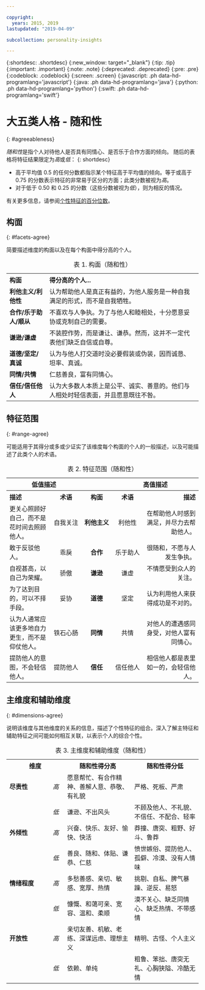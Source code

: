 ```yaml
---

copyright:
  years: 2015, 2019
lastupdated: "2019-04-09"

subcollection: personality-insights

---
```


{:shortdesc: .shortdesc}
{:new_window: target="_blank"}
{:tip: .tip}
{:important: .important}
{:note: .note}
{:deprecated: .deprecated}
{:pre: .pre}
{:codeblock: .codeblock}
{:screen: .screen}
{:javascript: .ph data-hd-programlang='javascript'}
{:java: .ph data-hd-programlang='java'}
{:python: .ph data-hd-programlang='python'}
{:swift: .ph data-hd-programlang='swift'}

# 大五类人格 - 随和性
{: #agreeableness}

*随和性*是指个人对待他人是否具有同情心、是否乐于合作方面的倾向。
随后的表格将特征结果限定为*高*或*低*：
{: shortdesc}

-   高于平均值 0.5 的任何分数都指示某个特征高于平均值的倾向。等于或高于 0.75 的分数表示特征的非常易于区分的方面；此类分数被视为*高*。
-   对于低于 0.50 和 0.25 的分数（这些分数被视为*低*），则为相反的情况。

有关更多信息，请参阅[个性特征的百分位数](/docs/services/personality-insights?topic=personality-insights-numeric#percentiles)。

## 构面
{: #facets-agree}

简要描述维度的构面以及在每个构面中得分高的个人。

<table>
  <caption>表 1. 构面（随和性）</caption>
  <tr>
    <th style="text-align:left">构面</th>
    <th style="text-align:left">得分高的个人...</th>
  </tr>
  <tr>
    <td><strong>利他主义/利他性</strong></td>
    <td>认为帮助他人是真正有益的，为他人服务是一种自我满足的形式，而不是自我牺牲。</td>
  </tr>
  <tr>
    <td><strong>合作/乐于助人/顺从</strong></td>
    <td>不喜欢与人争执。为了与他人和睦相处，十分愿意妥协或克制自己的需要。</td>
  </tr>
  <tr>
    <td><strong>谦逊/谦虚</strong></td>
    <td>不装腔作势，而是谦让、谦恭。然而，这并不一定代表他们缺乏自信或自尊。</td>
  </tr>
  <tr>
    <td><strong>道德/坚定/真诚</strong></td>
    <td>认为与他人打交道时没必要假装或伪装，因而诚恳、坦率、真诚。</td>
  </tr>
  <tr>
    <td><strong>同情/共情</strong></td>
    <td>仁慈善良，富有同情心。</td>
  </tr>
  <tr>
    <td><strong>信任/信任他人</strong></td>
    <td>认为大多数人本质上是公平、诚实、善意的。他们与人相处时轻信表面，并且愿意既往不咎。</td>
  </tr>
</table>

## 特征范围
{: #range-agree}

可能适用于其得分或多或少证实了该维度每个构面的个人的一般描述，以及可能描述了此类个人的术语。

<table summary="对于每行中间列中列出的构面，前两列提供构面得分较低的个人的描述和术语，后两列提供构面得分较高的个人的术语和描述。">
  <caption>表 2. 特征范围（随和性）</caption>
  <tr>
    <th id="lowValue" colspan="2" style="text-align:center">
低值描述</th>
    <th id="blank"></th>
    <th id="highValue" colspan="2" style="text-align:center">
高值描述</th>
  </tr>
  <tr>
    <th id="lowDescription" headers="lowValue" style="text-align:left; width:23%">
描述</th>
    <th id="lowTerm" headers="lowValue" style="text-align:center; width:16%">
术语</th>
    <th id="facet" headers="blank" style="text-align:center; width:16%">
构面</th>
    <th id="highTerm" headers="highValue" style="text-align:center; width:16%">
术语</th>
    <th id="highDescription" headers="highValue" style="text-align:right">
描述</th>
  </tr>
  <tr>
    <td headers="lowValue lowDescription" style="text-align:left">
更关心照顾好自己，而不是花时间去照顾他人。</td>
    <td headers="lowValue lowTerm" style="text-align:center">
自我关注</td>
    <td headers="blank facet" style="text-align:center">
      <strong>利他主义</strong></td>
    <td headers="highValue highTerm" style="text-align:center">
利他性</td>
    <td headers="highValue highDescription" style="text-align:right">
在帮助他人时感到满足，并尽力去帮助他人。</td>
  </tr>
  <tr>
    <td headers="lowValue lowDescription" style="text-align:left">
敢于反驳他人。</td>
    <td headers="lowValue lowTerm" style="text-align:center">
乖戾</td>
    <td headers="blank facet" style="text-align:center">
      <strong>合作</strong></td>
    <td headers="highValue highTerm" style="text-align:center">
乐于助人</td>
    <td headers="highValue highDescription" style="text-align:right">
很随和，不愿与人发生争执。</td>
  </tr>
  <tr>
    <td headers="lowValue lowDescription" style="text-align:left">
自视甚高，以自己为荣耀。</td>
    <td headers="lowValue lowTerm" style="text-align:center">
骄傲</td>
    <td headers="blank facet" style="text-align:center">
      <strong>谦逊</strong></td>
    <td headers="highValue highTerm" style="text-align:center">
谦虚</td>
    <td headers="highValue highDescription" style="text-align:right">
不情愿受到众人的关注。</td>
  </tr>
  <tr>
    <td headers="lowValue lowDescription" style="text-align:left">
为了达到目的，可以不择手段。</td>
    <td headers="lowValue lowTerm" style="text-align:center">
妥协</td>
    <td headers="blank facet" style="text-align:center">
      <strong>道德</strong></td>
    <td headers="highValue highTerm" style="text-align:center">
坚定</td>
    <td headers="highValue highDescription" style="text-align:right">
认为利用他人来获得成功是不对的。</td>
  </tr>
  <tr>
    <td headers="lowValue lowDescription" style="text-align:left">
认为人通常应该更多地自力更生，而不是仰仗他人。</td>
    <td headers="lowValue lowTerm" style="text-align:center">
铁石心肠</td>
    <td headers="blank facet" style="text-align:center">
      <strong>同情</strong></td>
    <td headers="highValue highTerm" style="text-align:center">
共情</td>
    <td headers="highValue highDescription" style="text-align:right">
对他人的遭遇感同身受，对他人富有同情心。</td>
  </tr>
  <tr>
    <td headers="lowValue lowDescription" style="text-align:left">
提防他人的意图，不会轻信他人。</td>
    <td headers="lowValue lowTerm" style="text-align:center">
提防他人</td>
    <td headers="blank facet" style="text-align:center">
      <strong>信任</strong></td>
    <td headers="highValue highTerm" style="text-align:center">
信任他人</td>
    <td headers="highValue highDescription" style="text-align:right">
相信他人都是表里如一的，会轻信他人。</td>
  </tr>
</table>

## 主维度和辅助维度
{: #dimensions-agree}

说明该维度与其他维度的关系的信息，描述了个性特征的组合。深入了解主特征和辅助特征之间可能如何相互关联，以表示个人的综合个性。

<table>
  <caption>表 3. 主维度和辅助维度（随和性）</caption>
  <tr>
    <th colspan="2" style="width:30%">维度</th>
    <th style="width:35%">随和性得分高</th>
    <th style="width:35%">随和性得分低</th>
  </tr>
  <tr>
    <td style="text-align:left"><strong>尽责性</strong></td>
    <td style="text-align:center"><em>高</em></td>
    <td>愿意帮忙、有合作精神、善解人意、恭敬、有礼貌</td>
    <td>严格、死板、严肃</td>
  </tr>
  <tr>
    <td></td>
    <td style="text-align:center"><em>低</em></td>
    <td>谦逊、不出风头</td>
    <td>不顾及他人、不礼貌、不信任、不配合、轻率</td>
  </tr>
  <tr>
    <td style="text-align:left"><strong>外倾性</strong></td>
    <td style="text-align:center"><em>高</em></td>
    <td>兴奋、快乐、友好、愉快、快活</td>
    <td>莽撞、唐突、粗野、好斗、鲁莽</td>
  </tr>
  <tr>
    <td></td>
    <td style="text-align:center"><em>低</em></td>
    <td>善良、随和、体贴、谦恭、仁慈</td>
    <td>愤世嫉俗、提防他人、孤僻、冷漠、没有人情味</td>
  </tr>
  <tr>
    <td style="text-align:left"><strong>情绪程度</strong></td>
    <td style="text-align:center"><em>高</em></td>
    <td>多愁善感、亲切、敏感、宽厚、热情</td>
    <td>挑剔、自私、脾气暴躁、逆反、易怒</td>
  </tr>
  <tr>
    <td></td>
    <td style="text-align:center"><em>低</em></td>
    <td>慷慨、和蔼可亲、宽容、温和、柔顺</td>
    <td>漠不关心、缺乏同情心、缺乏热情、不带感情</td>
  </tr>
  <tr>
    <td style="text-align:left"><strong>开放性</strong></td>
    <td style="text-align:center"><em>高</em></td>
    <td>亲切友善、机敏、老练、深谋远虑、理想主义</td>
    <td>精明、古怪、个人主义</td>
  </tr>
  <tr>
    <td></td>
    <td style="text-align:center"><em>低</em></td>
    <td>依赖、单纯</td>
    <td>粗鲁、笨拙、唐突无礼、心胸狭隘、冷酷无情</td>
  </tr>
</table>
